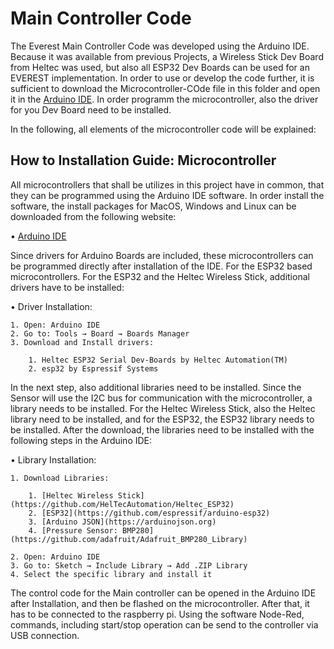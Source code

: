 # Main Controller Code

The Everest Main Controller Code was developed using the Arduino IDE. Because it was available from previous Projects, a Wireless Stick Dev Board from Heltec was used, but also all ESP32 Dev Boards can be used for an EVEREST implementation. In order to use or develop the code further, it is sufficient to download the Microcontroller-COde file in this folder and open it in the [Arduino IDE](https://www.arduino.cc/en/main/software). In order programm the microcontroller, also the driver for you Dev Board need to be installed.

In the following, all elements of the microcontroller code will be explained:

## How to Installation Guide: Microcontroller

All microcontrollers that shall be utilizes in this project have in common, that they can be programmed using the Arduino IDE software. In order install the software, the install packages for MacOS, Windows and Linux can be downloaded from the following website:

• [Arduino IDE](https://www.arduino.cc/en/Main/Software)

Since drivers for Arduino Boards are included, these microcontrollers can be programmed directly after installation of the IDE. For the ESP32 based microcontrollers. For the ESP32 and the Heltec Wireless Stick, additional drivers have to be installed:

• Driver Installation:

    1. Open: Arduino IDE
    2. Go to: Tools → Board → Boards Manager
    3. Download and Install drivers:
    
        1. Heltec ESP32 Serial Dev-Boards by Heltec Automation(TM)
        2. esp32 by Espressif Systems
      
In the next step, also additional libraries need to be installed. Since the Sensor will use the I2C bus for communication with the microcontroller, a library needs to be installed. For the Heltec Wireless Stick, also the Heltec library need to be installed, and for the ESP32, the ESP32 library needs to be installed.
After the download, the libraries need to be installed with the following steps in the Arduino IDE:
 
• Library Installation:

    1. Download Libraries:
    
        1. [Heltec Wireless Stick](https://github.com/HelTecAutomation/Heltec_ESP32)
        2. [ESP32](https://github.com/espressif/arduino-esp32)
        3. [Arduino JSON](https://arduinojson.org)
        4. [Pressure Sensor: BMP280](https://github.com/adafruit/Adafruit_BMP280_Library)
        
    2. Open: Arduino IDE
    3. Go to: Sketch → Include Library → Add .ZIP Library
    4. Select the specific library and install it
    
The control code for the Main controller can be opened in the Arduino IDE after Installation, and then be flashed on the microcontroller. After that, it has to be connected to the raspberry pi. Using the software Node-Red, commands, including start/stop operation can be send to the controller via USB connection.
